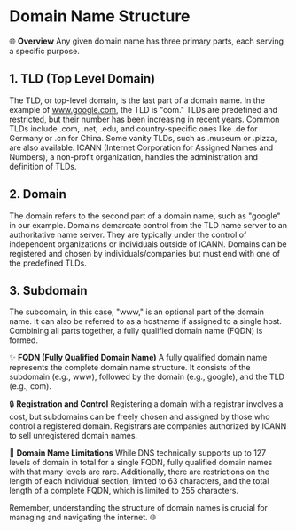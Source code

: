 # Domain Name Structure

🌐 **Overview**
Any given domain name has three primary parts, each serving a specific purpose.

## 1. TLD (Top Level Domain)
The TLD, or top-level domain, is the last part of a domain name. In the example of www.google.com, the TLD is "com." TLDs are predefined and restricted, but their number has been increasing in recent years. Common TLDs include .com, .net, .edu, and country-specific ones like .de for Germany or .cn for China. Some vanity TLDs, such as .museum or .pizza, are also available. ICANN (Internet Corporation for Assigned Names and Numbers), a non-profit organization, handles the administration and definition of TLDs.

## 2. Domain
The domain refers to the second part of a domain name, such as "google" in our example. Domains demarcate control from the TLD name server to an authoritative name server. They are typically under the control of independent organizations or individuals outside of ICANN. Domains can be registered and chosen by individuals/companies but must end with one of the predefined TLDs.

## 3. Subdomain
The subdomain, in this case, "www," is an optional part of the domain name. It can also be referred to as a hostname if assigned to a single host. Combining all parts together, a fully qualified domain name (FQDN) is formed.

✨ **FQDN (Fully Qualified Domain Name)**
A fully qualified domain name represents the complete domain name structure. It consists of the subdomain (e.g., www), followed by the domain (e.g., google), and the TLD (e.g., com).

🔒 **Registration and Control**
Registering a domain with a registrar involves a cost, but subdomains can be freely chosen and assigned by those who control a registered domain. Registrars are companies authorized by ICANN to sell unregistered domain names.

🔢 **Domain Name Limitations**
While DNS technically supports up to 127 levels of domain in total for a single FQDN, fully qualified domain names with that many levels are rare. Additionally, there are restrictions on the length of each individual section, limited to 63 characters, and the total length of a complete FQDN, which is limited to 255 characters.

Remember, understanding the structure of domain names is crucial for managing and navigating the internet. 🌐